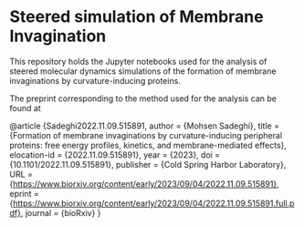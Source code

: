# Steered simulation of Membrane Invagination

This repository holds the Jupyter notebooks used for the analysis of steered molecular dynamics simulations of the formation of membrane invaginations by curvature-inducing proteins.

The preprint corresponding to the method used for the analysis can be found at 

@article {Sadeghi2022.11.09.515891,
	author = {Mohsen Sadeghi},
	title = {Formation of membrane invaginations by curvature-inducing peripheral proteins: free energy profiles, kinetics, and membrane-mediated effects},
	elocation-id = {2022.11.09.515891},
	year = {2023},
	doi = {10.1101/2022.11.09.515891},
	publisher = {Cold Spring Harbor Laboratory},
	URL = {https://www.biorxiv.org/content/early/2023/09/04/2022.11.09.515891},
	eprint = {https://www.biorxiv.org/content/early/2023/09/04/2022.11.09.515891.full.pdf},
	journal = {bioRxiv}
}
